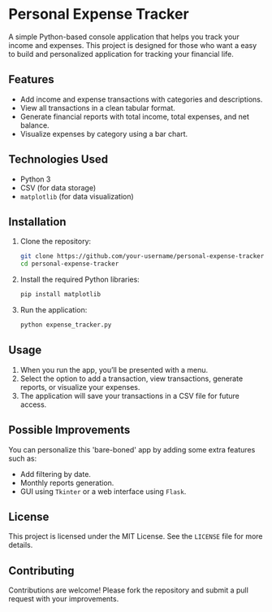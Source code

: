 # Personal Expense Tracker

A simple Python-based console application that helps you track your income and expenses. This project is designed for those who want a easy to build and personalized application for tracking your financial life.

## Features
- Add income and expense transactions with categories and descriptions.
- View all transactions in a clean tabular format.
- Generate financial reports with total income, total expenses, and net balance.
- Visualize expenses by category using a bar chart.
  
## Technologies Used
- Python 3
- CSV (for data storage)
- `matplotlib` (for data visualization)

## Installation
1. Clone the repository:
    ```bash
    git clone https://github.com/your-username/personal-expense-tracker.git
    cd personal-expense-tracker
    ```
2. Install the required Python libraries:
    ```bash
    pip install matplotlib
    ```
3. Run the application:
    ```bash
    python expense_tracker.py
    ```

## Usage
1. When you run the app, you’ll be presented with a menu.
2. Select the option to add a transaction, view transactions, generate reports, or visualize your expenses.
3. The application will save your transactions in a CSV file for future access.

## Possible Improvements

You can personalize this 'bare-boned' app by adding some extra features such as:

- Add filtering by date.
- Monthly reports generation.
- GUI using `Tkinter` or a web interface using `Flask`.

## License
This project is licensed under the MIT License. See the `LICENSE` file for more details.

## Contributing
Contributions are welcome! Please fork the repository and submit a pull request with your improvements.
